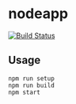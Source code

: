 # nodeapp

[![Build Status](https://travis-ci.org/abeliam/nodeapp.svg?branch=master)](https://travis-ci.org/abeliam/nodeapp)

## Usage
```
npm run setup
npm run build
npm start
```
